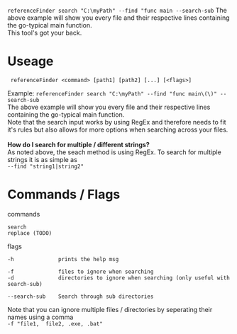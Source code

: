```referenceFinder search "C:\myPath" --find "func main --search-sub```
The above example will show you every file and their respective lines containing the go-typical main function.<br>
This tool's got your back.<br>

# Useage
``` referenceFinder <command> [path1] [path2] [...] [<flags>]```

Example:
```referenceFinder search "C:\myPath" --find "func main\(\)" --search-sub```
<br>
The above example will show you every file and their respective lines containing the go-typical main function.<br>
Note that the search input works by using RegEx and therefore needs to fit it's rules but also allows for more options when searching across your files.
<br>
<br>
**How do I search for multiple / different strings?**
<br>
As noted above, the seach method is using RegEx. To search for multiple strings it is as simple as<br>
```--find "string1|string2"```
# Commands / Flags

commands
```
search
replace (TODO)
```

flags
```
-h              prints the help msg

-f              files to ignore when searching
-d              directories to ignore when searching (only useful with search-sub)

--search-sub    Search through sub directories
```

Note that you can ignore multiple files / directories by seperating their names using a comma<br>
``` -f "file1,  file2, .exe, .bat" ```
